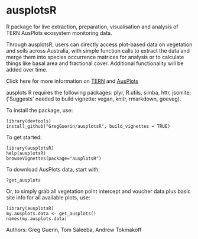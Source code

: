 # ausplotsR
R package for live extraction, preparation, visualisation and analysis of TERN AusPlots ecosystem monitoring data.

Through ausplotsR, users can directly access plot-based data on vegetation and soils across Australia, with simple function calls to extract the data and merge them into species occurrence matrices for analysis or to calculate things like basal area and fractional cover. Additional functionality will be added over time.

Click here for more information on [TERN](www.tern.org.au) and [AusPlots](www.ausplots.org)

ausplots R requires the following packages: plyr, R.utils, simba, httr, jsonlite; ('Suggests' needed to build vignette: vegan, knitr, rmarkdown, goeveg).
 
To install the package, use:

```
library(devtools)
install_github("GregGuerin/ausplotsR", build_vignettes = TRUE)
``` 

To get started:

```
library(ausplotsR)
help(ausplotsR)
browseVignettes(package="ausplotsR")
```

To download AusPlots data, start with:

```
?get_ausplots
```

Or, to simply grab all vegetation point intercept and voucher data plus basic site info for all available plots, use:

```
library(ausplotsR)
my.ausplots.data <- get_ausplots()
names(my.ausplots.data)
```

Authors: Greg Guerin, Tom Saleeba, Andrew Tokmakoff